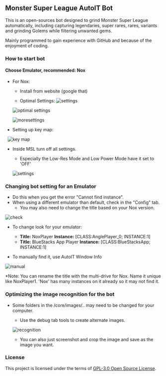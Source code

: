 ## Monster Super League AutoIT Bot

This is an open-sources bot designed to grind Monster Super League automatically, including capturing legendaries, super rares, rares, variants and grinding Golems while filtering unwanted gems. 

Mainly programmed to gain experience with GitHub and because of the enjoyment of coding.

### How to start bot
#### Choose Emulator, recommended: Nox

- For Nox:
   - Install from website (google that)
   
   - Optimal Settings: 
   ![settings](https://i.imgur.com/ck4kF1s.png)
   
   ![optimal settings](https://i.imgur.com/Nggy0H9.png)
   
   ![moresettings](https://i.imgur.com/MDZYlKH.png)
   
- Setting up key map:
   
   ![key map](https://i.imgur.com/vLLAR8b.png)

- Inside MSL turn off all settings.
  - Especially the Low-Res Mode and Low Power Mode have it set to 'OFF'
  
  ![settings](https://i.imgur.com/0KmRoIA.png)

### Changing bot setting for an Emulator
- Do this when you get the error "Cannot find instance".
- When using a different emulator than default, check in the "Config" tab.
   - You may also need to change the title based on your Nox version.

 ![check](https://i.imgur.com/Y9efB3b.png)
 
- To change look for your emulator:
   - **Title:** NoxPlayer **Instance:** [CLASS:AnglePlayer_0; INSTANCE:1]
   - **Title:** BlueStacks App Player **Instance:** [CLASS:BlueStacksApp; INSTANCE:1]
   
- To manually find it, use AutoIT Window Info

![manual](https://i.imgur.com/MZu5eWE.png)

*Note: You can rename the title with the multi-drive for Nox. Name it unique like NoxPlayer1. 'Nox' has many instances on it already so it may not find it.

### Optimizing the image recognition for the bot
- Some folders in the /core/images/.. may need to be changed for your computer.
   - Use the debug tab tools to create alternate images.

   ![recognition](https://i.imgur.com/BGwh6wU.png)
   
   - You can also just screenshot and crop the image and save as the image you want.
    
### License

This project is licensed under the terms of [GPL-3.0 Open Source License](https://github.com/GkevinOD/msl-bot/blob/master/LICENSE).
